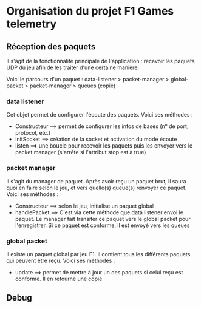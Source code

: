 # Organisation du projet F1 Games telemetry

## Réception des paquets
Il s'agit de la fonctionnalité principale de l'application : recevoir les paquets UDP du jeu afin de les traiter d'une certaine manière.

Voici le parcours d'un paquet : data-listener > packet-manager > global-packet > packet-manager > queues (copie)

### data listener
Cet objet permet de configurer l'écoute des paquets. Voici ses méthodes :
- Constructeur ==> permet de configurer les infos de bases (n° de port, protocol, etc.)
- initSocket ==> création de la socket et activation du mode écoute
- listen ==> une boucle pour recevoir les paquets puis les envoyer vers le packet manager (s'arrête si l'attribut stop est à true)

### packet manager
Il s'agit du manager de paquet. Après avoir reçu un paquet brut, il saura quoi en faire selon le jeu, et vers quelle(s) queue(s) renvoyer ce paquet. Voici ses méthodes :
- Constructeur ==> selon le jeu, initialise un paquet global
- handlePacket ==> C'est via cette méthode que data listener envoi le paquet. Le manager fait transiter ce paquet vers le global packet pour l'enregistrer. Si ce paquet est conforme, il est envoyé vers les queues

### global packet
Il existe un paquet global par jeu F1. Il contient tous les différents paquets qui peuvent être reçu. Voici ses méthodes :
- update ==> permet de mettre à jour un des paquets si celui reçu est conforme. Il en retourne une copie


## Debug
